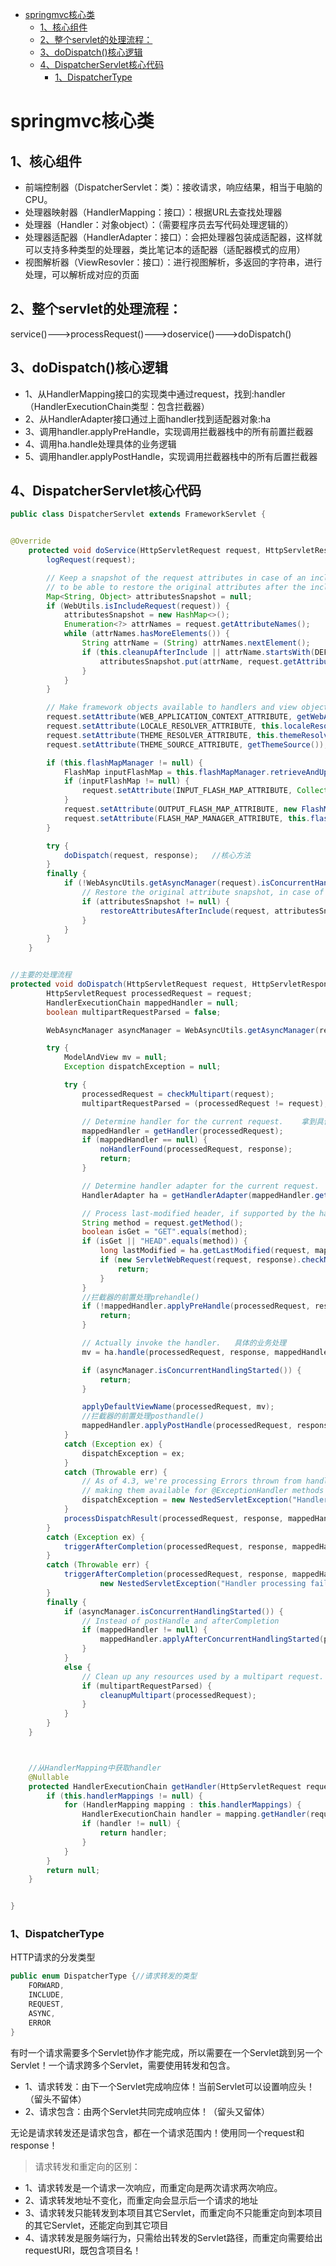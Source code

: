 
<!-- TOC -->

- [springmvc核心类](#springmvc核心类)
    - [1、核心组件](#1核心组件)
    - [2、整个servlet的处理流程：](#2整个servlet的处理流程)
    - [3、doDispatch()核心逻辑](#3dodispatch核心逻辑)
    - [4、DispatcherServlet核心代码](#4dispatcherservlet核心代码)
        - [1、DispatcherType](#1dispatchertype)

<!-- /TOC -->

# springmvc核心类

## 1、核心组件

- 前端控制器（DispatcherServlet：类）：接收请求，响应结果，相当于电脑的CPU。
- 处理器映射器（HandlerMapping：接口）：根据URL去查找处理器
- 处理器（Handler：对象object）：（需要程序员去写代码处理逻辑的）
- 处理器适配器（HandlerAdapter：接口）：会把处理器包装成适配器，这样就可以支持多种类型的处理器，类比笔记本的适配器（适配器模式的应用）
- 视图解析器（ViewResovler：接口）：进行视图解析，多返回的字符串，进行处理，可以解析成对应的页面

## 2、整个servlet的处理流程：

service()--->processRequest()--->doservice()--->doDispatch()



## 3、doDispatch()核心逻辑

- 1、从HandlerMapping接口的实现类中通过request，找到:handler（HandlerExecutionChain类型：包含拦截器）
- 2、从HandlerAdapter接口通过上面handler找到适配器对象:ha
- 3、调用handler.applyPreHandle，实现调用拦截器栈中的所有前置拦截器
- 4、调用ha.handle处理具体的业务逻辑
- 5、调用handler.applyPostHandle，实现调用拦截器栈中的所有后置拦截器




## 4、DispatcherServlet核心代码
```java
public class DispatcherServlet extends FrameworkServlet {


@Override
    protected void doService(HttpServletRequest request, HttpServletResponse response) throws Exception {
        logRequest(request);

        // Keep a snapshot of the request attributes in case of an include,
        // to be able to restore the original attributes after the include.
        Map<String, Object> attributesSnapshot = null;
        if (WebUtils.isIncludeRequest(request)) {
            attributesSnapshot = new HashMap<>();
            Enumeration<?> attrNames = request.getAttributeNames();
            while (attrNames.hasMoreElements()) {
                String attrName = (String) attrNames.nextElement();
                if (this.cleanupAfterInclude || attrName.startsWith(DEFAULT_STRATEGIES_PREFIX)) {
                    attributesSnapshot.put(attrName, request.getAttribute(attrName));
                }
            }
        }

        // Make framework objects available to handlers and view objects.
        request.setAttribute(WEB_APPLICATION_CONTEXT_ATTRIBUTE, getWebApplicationContext());
        request.setAttribute(LOCALE_RESOLVER_ATTRIBUTE, this.localeResolver);
        request.setAttribute(THEME_RESOLVER_ATTRIBUTE, this.themeResolver);
        request.setAttribute(THEME_SOURCE_ATTRIBUTE, getThemeSource());

        if (this.flashMapManager != null) {
            FlashMap inputFlashMap = this.flashMapManager.retrieveAndUpdate(request, response);
            if (inputFlashMap != null) {
                request.setAttribute(INPUT_FLASH_MAP_ATTRIBUTE, Collections.unmodifiableMap(inputFlashMap));
            }
            request.setAttribute(OUTPUT_FLASH_MAP_ATTRIBUTE, new FlashMap());
            request.setAttribute(FLASH_MAP_MANAGER_ATTRIBUTE, this.flashMapManager);
        }

        try {
            doDispatch(request, response);   //核心方法
        }
        finally {
            if (!WebAsyncUtils.getAsyncManager(request).isConcurrentHandlingStarted()) {
                // Restore the original attribute snapshot, in case of an include.
                if (attributesSnapshot != null) {
                    restoreAttributesAfterInclude(request, attributesSnapshot);
                }
            }
        }
    }


//主要的处理流程
protected void doDispatch(HttpServletRequest request, HttpServletResponse response) throws Exception {
        HttpServletRequest processedRequest = request;
        HandlerExecutionChain mappedHandler = null;
        boolean multipartRequestParsed = false;

        WebAsyncManager asyncManager = WebAsyncUtils.getAsyncManager(request);

        try {
            ModelAndView mv = null;
            Exception dispatchException = null;

            try {
                processedRequest = checkMultipart(request);
                multipartRequestParsed = (processedRequest != request);

                // Determine handler for the current request.    拿到具体的controller中映射的方法
                mappedHandler = getHandler(processedRequest);
                if (mappedHandler == null) {
                    noHandlerFound(processedRequest, response);
                    return;
                }

                // Determine handler adapter for the current request.   对handler做一下适配
                HandlerAdapter ha = getHandlerAdapter(mappedHandler.getHandler());

                // Process last-modified header, if supported by the handler.
                String method = request.getMethod();
                boolean isGet = "GET".equals(method);
                if (isGet || "HEAD".equals(method)) {
                    long lastModified = ha.getLastModified(request, mappedHandler.getHandler());
                    if (new ServletWebRequest(request, response).checkNotModified(lastModified) && isGet) {
                        return;
                    }
                }
                //拦截器的前置处理prehandle()
                if (!mappedHandler.applyPreHandle(processedRequest, response)) {
                    return;
                }

                // Actually invoke the handler.   具体的业务处理
                mv = ha.handle(processedRequest, response, mappedHandler.getHandler());

                if (asyncManager.isConcurrentHandlingStarted()) {
                    return;
                }

                applyDefaultViewName(processedRequest, mv);
                //拦截器的前置处理posthandle()
                mappedHandler.applyPostHandle(processedRequest, response, mv);
            }
            catch (Exception ex) {
                dispatchException = ex;
            }
            catch (Throwable err) {
                // As of 4.3, we're processing Errors thrown from handler methods as well,
                // making them available for @ExceptionHandler methods and other scenarios.
                dispatchException = new NestedServletException("Handler dispatch failed", err);
            }
            processDispatchResult(processedRequest, response, mappedHandler, mv, dispatchException);
        }
        catch (Exception ex) {
            triggerAfterCompletion(processedRequest, response, mappedHandler, ex);
        }
        catch (Throwable err) {
            triggerAfterCompletion(processedRequest, response, mappedHandler,
                    new NestedServletException("Handler processing failed", err));
        }
        finally {
            if (asyncManager.isConcurrentHandlingStarted()) {
                // Instead of postHandle and afterCompletion
                if (mappedHandler != null) {
                    mappedHandler.applyAfterConcurrentHandlingStarted(processedRequest, response);
                }
            }
            else {
                // Clean up any resources used by a multipart request.
                if (multipartRequestParsed) {
                    cleanupMultipart(processedRequest);
                }
            }
        }
    }



    //从HandlerMapping中获取handler
	@Nullable
	protected HandlerExecutionChain getHandler(HttpServletRequest request) throws Exception {
		if (this.handlerMappings != null) {
			for (HandlerMapping mapping : this.handlerMappings) {
				HandlerExecutionChain handler = mapping.getHandler(request);
				if (handler != null) {
					return handler;
				}
			}
		}
		return null;
	}


}
```


### 1、DispatcherType

HTTP请求的分发类型

```java
public enum DispatcherType {//请求转发的类型
    FORWARD,  
    INCLUDE,
    REQUEST,
    ASYNC,
    ERROR
}
```




有时一个请求需要多个Servlet协作才能完成，所以需要在一个Servlet跳到另一个Servlet！一个请求跨多个Servlet，需要使用转发和包含。

- 1、请求转发：由下一个Servlet完成响应体！当前Servlet可以设置响应头！（留头不留体）
- 2、请求包含：由两个Servlet共同完成响应体！（留头又留体）

无论是请求转发还是请求包含，都在一个请求范围内！使用同一个request和response！



> 请求转发和重定向的区别：
- 1、请求转发是一个请求一次响应，而重定向是两次请求两次响应。
- 2、请求转发地址不变化，而重定向会显示后一个请求的地址
- 3、请求转发只能转发到本项目其它Servlet，而重定向不只能重定向到本项目的其它Servlet，还能定向到其它项目
- 4、请求转发是服务端行为，只需给出转发的Servlet路径，而重定向需要给出requestURI，既包含项目名！

